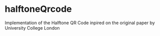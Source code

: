 # halftoneQrcode
Implementation of the Halftone QR Code inpired on the original paper by University College London
